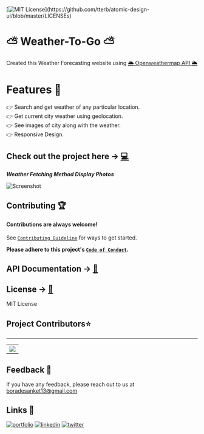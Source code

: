 [![MIT License](https://img.shields.io/apm/l/atomic-design-ui.svg?)](https://github.com/tterb/atomic-design-ui/blob/master/LICENSEs)
 # ⛅️ Weather-To-Go ⛅️

Created this Weather Forecasting website using <a href="https://openweathermap.org/api">🌦 Openweathermap API 🌦</a>

# Features 🌟
👉 Search and get weather of any particular location. <br> 
👉 Get current city weather using geolocation. <br>
👉 See images of city along with the weather. <br>
👉 Responsive Design. <br>


## Check out the project here -> [💻](https://sanket1308-weather-app.netlify.app/)

***Weather Fetching Method Display Photos***

![Screenshot](assets/Demo.jpeg)

## Contributing 🏆

#### Contributions are always welcome!

See [`Contributing Guideline`](https://github.com/Sanket1308/Weather-App/blob/main/contributing.md) for ways to get started.

**Please adhere to this project's [`Code of Conduct`](https://github.com/Sanket1308/Weather-App/blob/main/code-of-conduct.md).**


## API Documentation -> [📃](https://openweathermap.org/api)


## License -> [📱](https://choosealicense.com/licenses/mit/)

MIT License

<h2>Project Contributors⭐</h2> 

---
  <a name = "contributors"></a>
<table align="center">
<tr>
<td>
<a href="https://github.com/Sanket1308/Weather-App/graphs/contributors" align="center">
  <img src="https://contrib.rocks/image?repo=Sanket1308/Weather-App" /> 
</a>
</td>
</tr>
</table>


## Feedback 🙋‍
If you have any feedback, please reach out to us at <a src="mailto:boradesanket13@gmail.com">boradesanket13@gmail.com</a>

## Links 🔗
[![portfolio](https://img.shields.io/badge/my_portfolio-000?style=for-the-badge&logo=ko-fi&logoColor=white)](https://sanketborade.me)
[![linkedin](https://img.shields.io/badge/linkedin-0A66C2?style=for-the-badge&logo=linkedin&logoColor=white)](https://www.linkedin.com/in/boradesankt13)
[![twitter](https://img.shields.io/badge/twitter-1DA1F2?style=for-the-badge&logo=twitter&logoColor=white)](https://twitter.com/boradesanket13)


